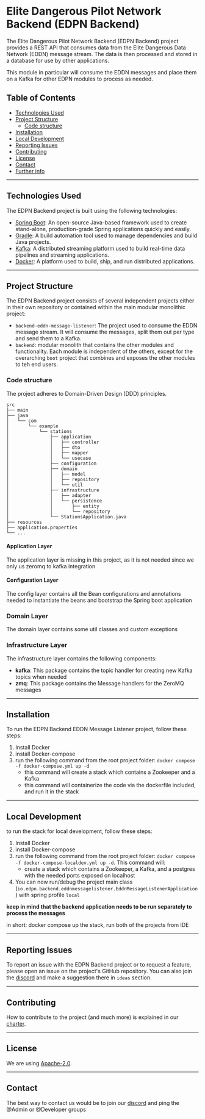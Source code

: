 # Elite Dangerous Pilot Network Backend (EDPN Backend)
The Elite Dangerous Pilot Network Backend (EDPN Backend) project provides a REST API that consumes data from the Elite Dangerous Data Network (EDDN) message stream. The data is then processed and stored in a database for use by other applications.

This module in particular will consume the EDDN messages and place them on a Kafka for other EDPN modules to process as needed.

## Table of Contents

- [Technologies Used](#technologies-used)
- [Project Structure](#project-structure)
    - [Code structure](#code-structure)
- [Installation](#installation)
- [Local Development](#local-development)
- [Reporting Issues](#reporting-issues)
- [Contributing](#contributing)
- [License](#license)
- [Contact](#contact)
- [Further info](#further-info)

___
## Technologies Used
The EDPN Backend project is built using the following technologies:

- [Spring Boot](https://spring.io/projects/spring-boot): An open-source Java-based framework used to create stand-alone, production-grade Spring applications quickly and easily.
- [Gradle](https://gradle.org/): A build automation tool used to manage dependencies and build Java projects.
- [Kafka](https://kafka.apache.org/): A distributed streaming platform used to build real-time data pipelines and streaming applications.
- [Docker](https://www.docker.com/): A platform used to build, ship, and run distributed applications.

___
## Project Structure
The EDPN Backend project consists of several independent projects either in their own repository or contained within the main modular monolithic project:

- `backend-eddn-message-listener`: The project used to consume the EDDN message stream. It will consume the messages, split them out per type and send them to a Kafka.
- `backend`: modular monolith that contains the other modules and functionality. Each module is independent of the others, except for the overarching `boot` project that combines and exposes the other modules to teh end users.   

### Code structure
The project adheres to Domain-Driven Design (DDD) principles.

```
src
├── main
├── java
│   └── com
│       └── example
│           └── stations
│               ├── application
│               │   ├── controller
│               │   ├── dto
│               │   ├── mapper
│               │   └── usecase
│               ├── configuration
│               ├── domain
│               │   ├── model
│               │   ├── repository
│               │   └── util
│               ├── infrastructure
│               │   ├── adapter
│               │   └── persistence
│               │       ├── entity
│               │       └── repository
│               └── StationsApplication.java
├── resources
├── application.properties
└── ...
```

#### Application Layer

The application layer is missing in this project, as it is not needed since we only us zeromq to kafka integration

#### Configuration Layer

The config layer contains all the Bean configurations and annotations needed to instantiate the beans and bootstrap the Spring boot application

### Domain Layer

The domain layer contains some util classes and custom exceptions 

### Infrastructure Layer

The infrastructure layer contains the following components:

- **kafka**: This package contains the topic handler for creating new Kafka topics when needed 
- **zmq**: This package contains the Message handlers for the ZeroMQ messages 

___
## Installation
To run the EDPN Backend EDDN Message Listener project, follow these steps:

1. Install Docker
2. install Docker-compose
3. run the following command from the root project folder: `docker compose -f docker-compose.yml up -d`
   - this command will create a stack which contains a Zookeeper and a Kafka
   - this command will containerize the code via the dockerfile included, and run it in the stack

___
## Local Development
to run the stack for local development, follow these steps:

1. Install Docker
2. install Docker-compose
3. run the following command from the root project folder: `docker compose -f docker-compose-localdev.yml up -d`. This command will:
    - create a stack which contains a Zookeeper, a Kafka, and a postgres with the needed ports exposed on localhost
4. You can now run/debug the project main class (`io.edpn.backend.eddnmessagelistener.EddnMessageListenerApplication`) with spring profile `local`

**keep in mind that the backend application needs to be run separately to process the messages**

in short: docker compose up the stack, run both of the projects from IDE

___
## Reporting Issues
To report an issue with the EDPN Backend project or to request a feature, please open an issue on the project's GitHub repository. You can also join the [discord](https://discord.gg/RrhRmDQD) and make a suggestion there in `ideas` section.

___
## Contributing
How to contribute to the project (and much more) is explained in our [charter](https://github.com/ed-pilots-network/charter).

___
## License
We are  using [Apache-2.0](https://opensource.org/license/apache-2-0/).

___
## Contact
The best way to contact us would be to join our [discord](https://discord.gg/RrhRmDQD) and ping the @Admin or @Developer groups


